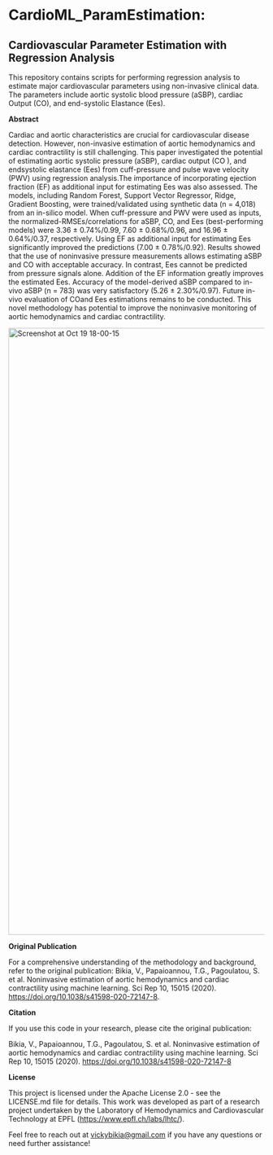 # CardioML_ParamEstimation:

## Cardiovascular Parameter Estimation with Regression Analysis
This repository contains scripts for performing regression analysis to estimate major cardiovascular parameters using non-invasive clinical data. The parameters include aortic systolic blood pressure (aSBP), cardiac Output (CO), and end-systolic Elastance (Ees).

**Abstract**

Cardiac and aortic characteristics are crucial for cardiovascular disease detection. However, non-invasive estimation of aortic hemodynamics and cardiac contractility is still challenging. This paper investigated the potential of estimating aortic systolic pressure (aSBP), cardiac output (CO ), and endsystolic elastance (Ees) from cuff-pressure and pulse wave velocity (PWV) using regression analysis.The importance of incorporating ejection fraction (EF) as additional input for estimating Ees was also assessed. The models, including Random Forest, Support Vector Regressor, Ridge, Gradient Boosting, were trained/validated using synthetic data (n = 4,018) from an in-silico model. When cuff-pressure and PWV were used as inputs, the normalized-RMSEs/correlations for aSBP, CO, and Ees (best-performing models) were 3.36 ± 0.74%/0.99, 7.60 ± 0.68%/0.96, and 16.96 ± 0.64%/0.37, respectively. Using EF as additional input for estimating Ees significantly improved the predictions (7.00 ± 0.78%/0.92). Results showed that the use of noninvasive pressure measurements allows estimating aSBP and CO with acceptable accuracy. In contrast, Ees cannot be predicted from pressure signals alone. Addition of the EF information greatly improves the estimated Ees. Accuracy of the model-derived aSBP compared to in-vivo aSBP (n = 783) was very satisfactory (5.26 ± 2.30%/0.97). Future in-vivo evaluation of COand Ees estimations remains to be conducted. This novel methodology has potential to improve the noninvasive monitoring of aortic hemodynamics and cardiac contractility.

<img width="1192" alt="Screenshot at Oct 19 18-00-15" src="https://github.com/Vicbi/CardioML_ParamEstimators/assets/10075123/b93c61cb-5286-4ae0-a107-295c82eb20dd">


**Original Publication**

For a comprehensive understanding of the methodology and background, refer to the original publication: Bikia, V., Papaioannou, T.G., Pagoulatou, S. et al. Noninvasive estimation of aortic hemodynamics and cardiac contractility using machine learning. Sci Rep 10, 15015 (2020). https://doi.org/10.1038/s41598-020-72147-8.

**Citation**

If you use this code in your research, please cite the original publication:

Bikia, V., Papaioannou, T.G., Pagoulatou, S. et al. Noninvasive estimation of aortic hemodynamics and cardiac contractility using machine learning. Sci Rep 10, 15015 (2020). https://doi.org/10.1038/s41598-020-72147-8

**License**

This project is licensed under the Apache License 2.0 - see the LICENSE.md file for details.
This work was developed as part of a research project undertaken by the Laboratory of Hemodynamics and Cardiovascular Technology at EPFL (https://www.epfl.ch/labs/lhtc/).

Feel free to reach out at vickybikia@gmail.com if you have any questions or need further assistance!
